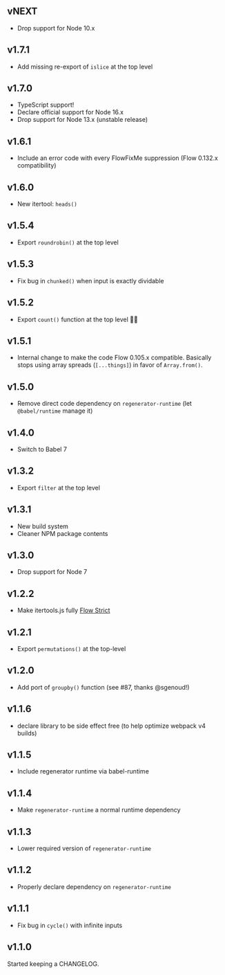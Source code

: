 ## vNEXT

-   Drop support for Node 10.x

## v1.7.1

-   Add missing re-export of `islice` at the top level

## v1.7.0

-   TypeScript support!
-   Declare official support for Node 16.x
-   Drop support for Node 13.x (unstable release)

## v1.6.1

-   Include an error code with every FlowFixMe suppression
    (Flow 0.132.x compatibility)

## v1.6.0

-   New itertool: `heads()`

## v1.5.4

-   Export `roundrobin()` at the top level

## v1.5.3

-   Fix bug in `chunked()` when input is exactly dividable

## v1.5.2

-   Export `count()` function at the top level 🤦‍♂️

## v1.5.1

-   Internal change to make the code Flow 0.105.x compatible. Basically stops
    using array spreads (`[...things]`) in favor of `Array.from()`.

## v1.5.0

-   Remove direct code dependency on `regenerator-runtime` (let `@babel/runtime`
    manage it)

## v1.4.0

-   Switch to Babel 7

## v1.3.2

-   Export `filter` at the top level

## v1.3.1

-   New build system
-   Cleaner NPM package contents

## v1.3.0

-   Drop support for Node 7

## v1.2.2

-   Make itertools.js fully [Flow Strict](https://flow.org/en/docs/strict/)

## v1.2.1

-   Export `permutations()` at the top-level

## v1.2.0

-   Add port of `groupby()` function (see #87, thanks @sgenoud!)

## v1.1.6

-   declare library to be side effect free (to help optimize webpack v4 builds)

## v1.1.5

-   Include regenerator runtime via babel-runtime

## v1.1.4

-   Make `regenerator-runtime` a normal runtime dependency

## v1.1.3

-   Lower required version of `regenerator-runtime`

## v1.1.2

-   Properly declare dependency on `regenerator-runtime`

## v1.1.1

-   Fix bug in `cycle()` with infinite inputs

## v1.1.0

Started keeping a CHANGELOG.
